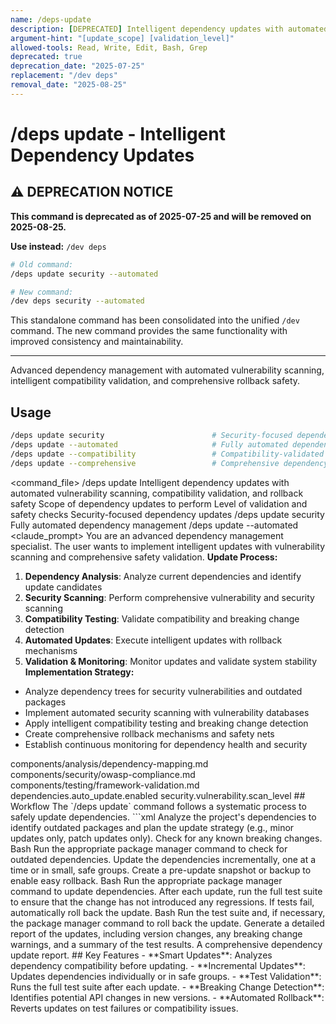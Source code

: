 ```yaml
---
name: /deps-update
description: [DEPRECATED] Intelligent dependency updates with automated vulnerability scanning, compatibility validation, and rollback safety - use /dev deps instead
argument-hint: "[update_scope] [validation_level]"
allowed-tools: Read, Write, Edit, Bash, Grep
deprecated: true
deprecation_date: "2025-07-25"
replacement: "/dev deps"
removal_date: "2025-08-25"
---
```

# /deps update - Intelligent Dependency Updates

## ⚠️ DEPRECATION NOTICE

**This command is deprecated as of 2025-07-25 and will be removed on 2025-08-25.**

**Use instead:** `/dev deps`

```bash
# Old command:
/deps update security --automated

# New command:
/dev deps security --automated
```

This standalone command has been consolidated into the unified `/dev` command. The new command provides the same functionality with improved consistency and maintainability.

---

Advanced dependency management with automated vulnerability scanning, intelligent compatibility validation, and comprehensive rollback safety.
## Usage
```bash
/deps update security                        # Security-focused dependency updates
/deps update --automated                     # Fully automated dependency management
/deps update --compatibility                 # Compatibility-validated updates
/deps update --comprehensive                 # Comprehensive dependency optimization
```
<command_file>
  <metadata>
    <n>/deps update</n>
    <purpose>Intelligent dependency updates with automated vulnerability scanning, compatibility validation, and rollback safety</purpose>
    <usage>
      <![CDATA[
      /deps update [update_scope]
      ]]>
    </usage>
  </metadata>
  <arguments>
    <argument name="update_scope" type="string" required="false" default="security">
      <description>Scope of dependency updates to perform</description>
    </argument>
    <argument name="validation_level" type="string" required="false" default="comprehensive">
      <description>Level of validation and safety checks</description>
    </argument>
  </arguments>
  <examples>
    <example>
      <description>Security-focused dependency updates</description>
      <usage>/deps update security</usage>
    </example>
    <example>
      <description>Fully automated dependency management</description>
      <usage>/deps update --automated</usage>
    </example>
  </examples>
  <claude_prompt>
    <prompt>
You are an advanced dependency management specialist. The user wants to implement intelligent updates with vulnerability scanning and comprehensive safety validation.
**Update Process:**
1. **Dependency Analysis**: Analyze current dependencies and identify update candidates
2. **Security Scanning**: Perform comprehensive vulnerability and security scanning
3. **Compatibility Testing**: Validate compatibility and breaking change detection
4. **Automated Updates**: Execute intelligent updates with rollback mechanisms
5. **Validation &amp; Monitoring**: Monitor updates and validate system stability
**Implementation Strategy:**
- Analyze dependency trees for security vulnerabilities and outdated packages
- Implement automated security scanning with vulnerability databases
- Apply intelligent compatibility testing and breaking change detection
- Create comprehensive rollback mechanisms and safety nets
- Establish continuous monitoring for dependency health and security
<include component="components/analysis/dependency-mapping.md" />
<include component="components/security/owasp-compliance.md" />
<include component="components/testing/framework-validation.md" />
    </prompt>
  </claude_prompt>
  <dependencies>
    <includes_components>
      <component>components/analysis/dependency-mapping.md</component>
      <component>components/security/owasp-compliance.md</component>
      <component>components/testing/framework-validation.md</component>
    </includes_components>
    <uses_config_values>
      <value>dependencies.auto_update.enabled</value>
      <value>security.vulnerability.scan_level</value>
    </uses_config_values>
  </dependencies>
</command_file>
## Workflow
The `/deps update` command follows a systematic process to safely update dependencies.
```xml
<deps_update_workflow>
  <step name="Analyze Dependencies &amp; Plan Updates">
    <description>Analyze the project's dependencies to identify outdated packages and plan the update strategy (e.g., minor updates only, patch updates only). Check for any known breaking changes.</description>
    <tool_usage>
      <tool>Bash</tool>
      <description>Run the appropriate package manager command to check for outdated dependencies.</description>
    </tool_usage>
  </step>
  <step name="Update Dependencies Incrementally">
    <description>Update the dependencies incrementally, one at a time or in small, safe groups. Create a pre-update snapshot or backup to enable easy rollback.</description>
    <tool_usage>
      <tool>Bash</tool>
      <description>Run the appropriate package manager command to update dependencies.</description>
    </tool_usage>
  </step>
  <step name="Validate Updates">
    <description>After each update, run the full test suite to ensure that the change has not introduced any regressions. If tests fail, automatically roll back the update.</description>
    <tool_usage>
      <tool>Bash</tool>
      <description>Run the test suite and, if necessary, the package manager command to roll back the update.</description>
    </tool_usage>
  </step>
  <step name="Generate Report">
    <description>Generate a detailed report of the updates, including version changes, any breaking change warnings, and a summary of the test results.</description>
    <output>A comprehensive dependency update report.</output>
  </step>
</deps_update_workflow>
## Key Features
- **Smart Updates**: Analyzes dependency compatibility before updating.
- **Incremental Updates**: Updates dependencies individually or in safe groups.
- **Test Validation**: Runs the full test suite after each update.
- **Breaking Change Detection**: Identifies potential API changes in new versions.
- **Automated Rollback**: Reverts updates on test failures or compatibility issues.